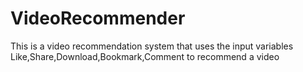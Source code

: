 # VideoRecommender
This is a video recommendation system that uses the input variables Like,Share,Download,Bookmark,Comment to recommend a video 
